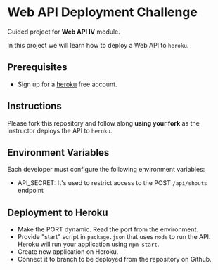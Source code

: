 # Web API Deployment Challenge

Guided project for **Web API IV** module.

In this project we will learn how to deploy a Web API to `heroku`.

## Prerequisites

- Sign up for a [heroku](https://www.heroku.com/) free account.

## Instructions

Please fork this repository and follow along **using your fork** as the instructor deploys the API to `heroku`.

## Environment Variables 

Each developer must configure the following environment variables: 

- API_SECRET: It's used to restrict access to the POST `/api/shouts` endpoint

## Deployment to Heroku

- Make the PORT dynamic. Read the port from the environment. 
- Provide "start" script in `package.json` that uses `node` to run the API. Heroku will run your application using `npm start`.
- Create new application on Heroku.
- Connect it to branch to be deployed from the repository on Github.

